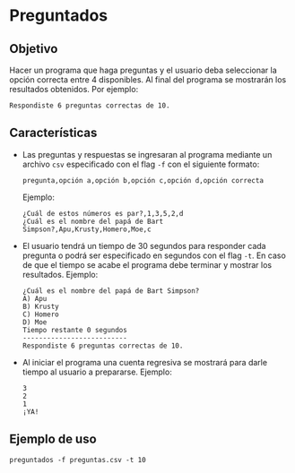 # Preguntados

## Objetivo
Hacer un programa que haga preguntas y el usuario deba seleccionar la opción correcta entre 4 disponibles.
Al final del programa se mostrarán los resultados obtenidos. Por ejemplo:

```
Respondiste 6 preguntas correctas de 10.
```

## Características
- Las preguntas y respuestas se ingresaran al programa mediante un archivo `csv` especificado con el flag `-f` con el siguiente formato:
    ```
    pregunta,opción a,opción b,opción c,opción d,opción correcta
    ```
    Ejemplo:
    ```
    ¿Cuál de estos números es par?,1,3,5,2,d
    ¿Cuál es el nombre del papá de Bart Simpson?,Apu,Krusty,Homero,Moe,c
    ```
- El usuario tendrá un tiempo de 30 segundos para responder cada pregunta o podrá ser especificado en segundos con el flag `-t`. En caso de que el tiempo se acabe el programa debe terminar y mostrar los resultados.
    Ejemplo:
    ```
    ¿Cuál es el nombre del papá de Bart Simpson?
    A) Apu
    B) Krusty
    C) Homero
    D) Moe
    Tiempo restante 0 segundos
    --------------------------
    Respondiste 6 preguntas correctas de 10.
    ```
- Al iniciar el programa una cuenta regresiva se mostrará para darle tiempo al usuario a prepararse.
    Ejemplo:
    ```
    3
    2
    1
    ¡YA!
    ```

## Ejemplo de uso
```
preguntados -f preguntas.csv -t 10
```